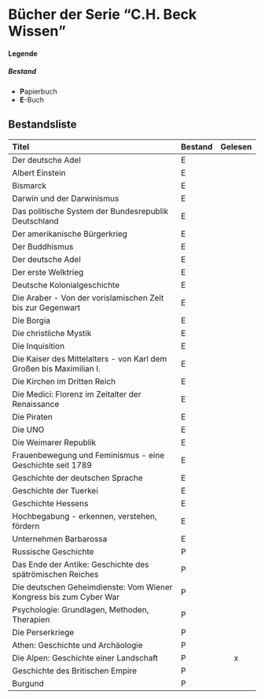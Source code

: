 # Bücher der Serie <q>C.H. Beck Wissen</q>

#### Legende
##### Bestand
- **P**apierbuch
- **E**-Buch

## Bestandsliste

| Titel                                                               | Bestand | Gelesen |
|:--------------------------------------------------------------------|:--------|:-------:|
| Der deutsche Adel                                                   | E       |         |
| Albert Einstein                                                     | E       |         |
| Bismarck                                                            | E       |         |
| Darwin und der Darwinismus                                          | E       |         |
| Das politische System der Bundesrepublik Deutschland                | E       |         |
| Der amerikanische Bürgerkrieg                                       | E       |         |
| Der Buddhismus                                                      | E       |         |
| Der deutsche Adel                                                   | E       |         |
| Der erste Welktrieg                                                 | E       |         |
| Deutsche Kolonialgeschichte                                         | E       |         |
| Die Araber - Von der vorislamischen Zeit bis zur Gegenwart          | E       |         |
| Die Borgia                                                          | E       |         |
| Die christliche Mystik                                              | E       |         |
| Die Inquisition                                                     | E       |         |
| Die Kaiser des Mittelalters - von Karl dem Großen bis Maximilian I. | E       |         |
| Die Kirchen im Dritten Reich                                        | E       |         |
| Die Medici: Florenz im Zeitalter der Renaissance                    | E       |         |
| Die Piraten                                                         | E       |         |
| Die UNO                                                             | E       |         |
| Die Weimarer Republik                                               | E       |         |
| Frauenbewegung und Feminismus - eine Geschichte seit 1789           | E       |         |
| Geschichte der deutschen Sprache                                    | E       |         |
| Geschichte der Tuerkei                                              | E       |         |
| Geschichte Hessens                                                  | E       |         |
| Hochbegabung - erkennen, verstehen, fördern                         | E       |         |
| Unternehmen Barbarossa                                              | E       |         |
| Russische Geschichte                                                | P       |         |
| Das Ende der Antike: Geschichte des spätrömischen Reiches           | P       |         |
| Die deutschen Geheimdienste: Vom Wiener Kongress bis zum Cyber War  | P       |         |
| Psychologie: Grundlagen, Methoden, Therapien                        | P       |         |
| Die Perserkriege                                                    | P       |         |
| Athen: Geschichte und Archäologie                                   | P       |         |
| Die Alpen: Geschichte einer Landschaft                              | P       |    x    |
| Geschichte des Britischen Empire                                    | P       |         |
| Burgund                                                             | P       |         | 
